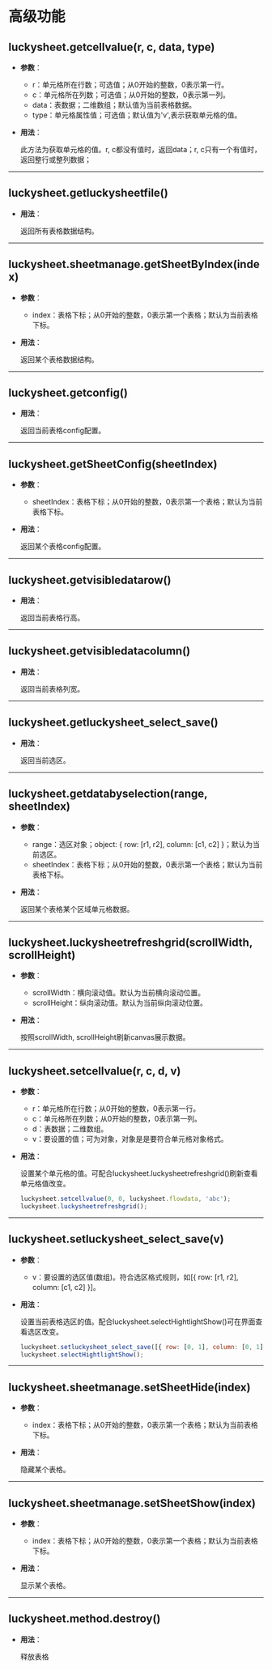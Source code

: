 # 高级功能

## luckysheet.getcellvalue(r, c, data, type)
- **参数**：
	- r：单元格所在行数；可选值；从0开始的整数，0表示第一行。
	- c：单元格所在列数；可选值；从0开始的整数，0表示第一列。
	- data：表数据；二维数组；默认值为当前表格数据。
	- type：单元格属性值；可选值；默认值为'v',表示获取单元格的值。
- **用法**：
	
	此方法为获取单元格的值。r, c都没有值时，返回data；r, c只有一个有值时，返回整行或整列数据；

------------
## luckysheet.getluckysheetfile()
- **用法**：

	返回所有表格数据结构。

------------
## luckysheet.sheetmanage.getSheetByIndex(index)
- **参数**：
	- index：表格下标；从0开始的整数，0表示第一个表格；默认为当前表格下标。
- **用法**：

	返回某个表格数据结构。

------------
## luckysheet.getconfig()
- **用法**：

	返回当前表格config配置。

------------
## luckysheet.getSheetConfig(sheetIndex)
- **参数**：
	- sheetIndex：表格下标；从0开始的整数，0表示第一个表格；默认为当前表格下标。
- **用法**：

	返回某个表格config配置。

------------
## luckysheet.getvisibledatarow()
- **用法**：

	返回当前表格行高。

------------
## luckysheet.getvisibledatacolumn()
- **用法**：

	返回当前表格列宽。

------------
## luckysheet.getluckysheet_select_save()
- **用法**：

	返回当前选区。

------------
## luckysheet.getdatabyselection(range, sheetIndex)
- **参数**：
	- range：选区对象；object: { row: [r1, r2], column: [c1, c2] }；默认为当前选区。
	- sheetIndex：表格下标；从0开始的整数，0表示第一个表格；默认为当前表格下标。
- **用法**：

	返回某个表格某个区域单元格数据。

------------
## luckysheet.luckysheetrefreshgrid(scrollWidth, scrollHeight)
- **参数**：
	- scrollWidth：横向滚动值。默认为当前横向滚动位置。
	- scrollHeight：纵向滚动值。默认为当前纵向滚动位置。
- **用法**：

	按照scrollWidth, scrollHeight刷新canvas展示数据。

------------
## luckysheet.setcellvalue(r, c, d, v)
- **参数**：
	- r：单元格所在行数；从0开始的整数，0表示第一行。
	- c：单元格所在列数；从0开始的整数，0表示第一列。
	- d：表数据；二维数组。
	- v：要设置的值；可为对象，对象是是要符合单元格对象格式。
- **用法**：

	设置某个单元格的值。可配合luckysheet.luckysheetrefreshgrid()刷新查看单元格值改变。
	```js
	luckysheet.setcellvalue(0, 0, luckysheet.flowdata, 'abc');
	luckysheet.luckysheetrefreshgrid();
	```

------------
## luckysheet.setluckysheet_select_save(v)
- **参数**：
	- v：要设置的选区值(数组)。符合选区格式规则，如[{ row: [r1, r2], column: [c1, c2] }]。
- **用法**：
	
	设置当前表格选区的值。配合luckysheet.selectHightlightShow()可在界面查看选区改变。
	```js
	luckysheet.setluckysheet_select_save([{ row: [0, 1], column: [0, 1] }]);
	luckysheet.selectHightlightShow();
	```

------------
## luckysheet.sheetmanage.setSheetHide(index)
- **参数**：
	- index：表格下标；从0开始的整数，0表示第一个表格；默认为当前表格下标。
- **用法**：

	隐藏某个表格。

------------
## luckysheet.sheetmanage.setSheetShow(index)
- **参数**：
	- index：表格下标；从0开始的整数，0表示第一个表格；默认为当前表格下标。
- **用法**：

	显示某个表格。

------------
## luckysheet.method.destroy()
- **用法**：
	
	释放表格
